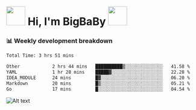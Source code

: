 <!-- Title -->
<h1>
    <img src="https://media.tenor.com/TlyRveJkgo4AAAAi/cloud-cloud-strife.gif" width="50"/>
    Hi, I'm BigBaBy
    <img src="https://media.tenor.com/TlyRveJkgo4AAAAi/cloud-cloud-strife.gif" width="50"/>
</h1>

<h3> 📊 Weekly development breakdown </h3>
<!-- waka-readme-stats -->

<!--START_SECTION:waka-->

```txt
Total Time: 3 hrs 51 mins

Other            2 hrs 44 mins   ██████████▒░░░░░░░░░░░░░░   41.58 %
YAML             1 hr 28 mins    █████▓░░░░░░░░░░░░░░░░░░░   22.28 %
IDEA_MODULE      24 mins         █▓░░░░░░░░░░░░░░░░░░░░░░░   06.20 %
Markdown         20 mins         █▒░░░░░░░░░░░░░░░░░░░░░░░   05.21 %
Go               17 mins         █░░░░░░░░░░░░░░░░░░░░░░░░   04.54 %
```

<!--END_SECTION:waka-->

![Alt text](https://spotify-recently-played-readme.vercel.app/api?user=21b7yx6vkj66csord5swswvza&count=10&width=1000)
